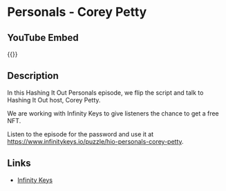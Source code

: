 # Personals - Corey Petty




## YouTube Embed
{{<youtube WuaMA852Rf4>}}

## Description
In this Hashing It Out Personals episode, we flip the script and talk to Hashing It Out host, Corey Petty.

We are working with Infinity Keys to give listeners the chance to get a free NFT. 

Listen to the episode for the password and use it at https://www.infinitykeys.io/puzzle/hio-personals-corey-petty.

## Links 
- [Infinity Keys](https://www.infinitykeys.io/puzzle/hio-personals-corey-petty)

